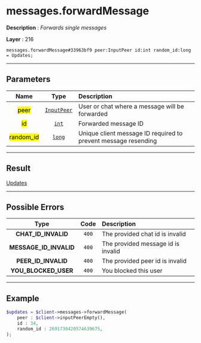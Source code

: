 # messages.forwardMessage

**Description** : *Forwards single messages*

**Layer** : 216

```tl
messages.forwardMessage#33963bf9 peer:InputPeer id:int random_id:long = Updates;
```

---

## Parameters

| Name | Type | Description |
| :---: | :---: | :--- |
| <mark>peer</mark> | [`InputPeer`](type/InputPeer) | User or chat where a message will be forwarded |
| <mark>id</mark> | [`int`](type/int) | Forwarded message ID |
| <mark>random_id</mark> | [`long`](type/long) | Unique client message ID required to prevent message resending |

---

## Result

[Updates](type/Updates)

---

## Possible Errors

| Type | Code | Description |
| :---: | :---: | :--- |
| **CHAT_ID_INVALID** | `400` | The provided chat id is invalid |
| **MESSAGE_ID_INVALID** | `400` | The provided message id is invalid |
| **PEER_ID_INVALID** | `400` | The provided peer id is invalid |
| **YOU_BLOCKED_USER** | `400` | You blocked this user |

---

## Example

```php
$updates = $client->messages->forwardMessage(
	peer : $client->inputPeerEmpty(),
	id : 34,
	random_id : 2691730420574639675,
);
```